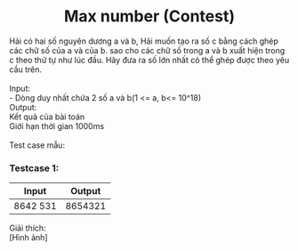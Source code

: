 <div align="center">

# Max number (Contest)

</div>

Hải có hai số nguyên dương a và b, Hải muốn tạo ra số c bằng cách ghép các chữ số của a và của b. sao cho các chữ số trong a và b xuất hiện trong c theo thứ tự như lúc đầu. Hãy đưa ra số lớn nhất có thể ghép được theo yêu cầu trên.<br>
<br>
Input:<br>
    - Dòng duy nhất chứa 2 số a và b(1 <= a, b<= 10^18)<br>
Output:<br>
    Kết quả của bài toán<br>
Giới hạn thời gian 1000ms<br>
<br>
Test case mẫu:<br>

### Testcase 1:
|Input| Output|
|-----|:-----:|
|8642 531 | 8654321|

Giải thích:<br>
[Hình ảnh]